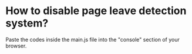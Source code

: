 # How to disable page leave detection system?
Paste the codes inside the main.js file into the "console" section of your browser.
